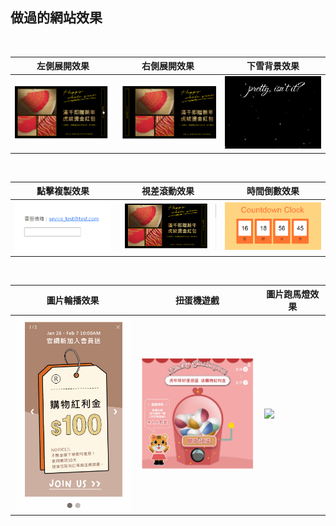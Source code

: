 ## 做過的網站效果

</br>

| 左側展開效果 | 右側展開效果 | 下雪背景效果 | 
|-------------|-------------|-------------|
| <img src="https://raw.githubusercontent.com/layla4131/Web_function/main/images/gif/left_pop.gif" width="200"> |  <img src="https://raw.githubusercontent.com/layla4131/Web_function/main/images/gif/right_pop.gif" width="200"> | <img src="https://raw.githubusercontent.com/layla4131/Web_function/main/images/gif/snow.gif" width="200"> |

</br>

| 點擊複製效果 | 視差滾動效果 | 時間倒數效果 | 
|-------------|-------------|-------------|
| <img src="https://raw.githubusercontent.com/layla4131/Web_function/main/images/gif/clickCopy.gif" width="200"> | <img src="https://raw.githubusercontent.com/layla4131/Web_function/main/images/gif/Parallax_Scrolling.gif" width="200"> |<img src="https://raw.githubusercontent.com/layla4131/Web_function/main/images/gif/countdown.gif" width="200"> |
       
</br>

| 圖片輪播效果 | 扭蛋機遊戲 | 圖片跑馬燈效果 | 
|-------------|-------------|-------------|
| <img src="https://raw.githubusercontent.com/layla4131/Web_function/main/images/gif/SlideShow.gif" width="200"> | <img src="https://raw.githubusercontent.com/layla4131/Web_function/main/images/gif/gashapon.gif" width="200"> |<img src="https://raw.githubusercontent.com/layla4131/Web_function/main/images/gif/marquee.gif" width="200"> |

</br>
